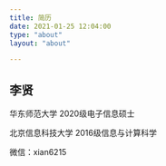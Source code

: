 ```yaml
---
title: 简历
date: 2021-01-25 12:04:00
type: "about"
layout: "about"

---
```


## 李贤

华东师范大学 2020级电子信息硕士

北京信息科技大学 2016级信息与计算科学

微信：xian6215